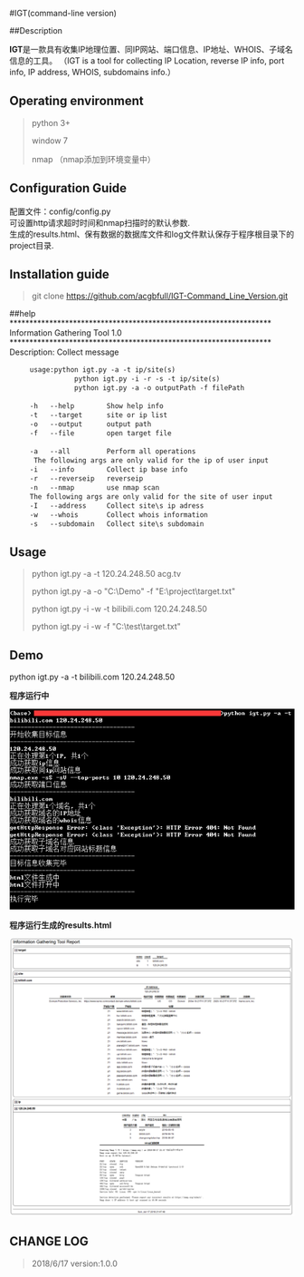#IGT(command-line version)

##Description

**IGT**是一款具有收集IP地理位置、同IP网站、端口信息、IP地址、WHOIS、子域名信息的工具。
（IGT is a tool for collecting IP Location, reverse IP info, port info, IP address, WHOIS, subdomains info.）


## Operating environment

> python 3+
>
> window 7
>
> nmap （nmap添加到环境变量中）


## Configuration Guide
配置文件：config/config.py <br>
可设置http请求超时时间和nmap扫描时的默认参数. <br>
生成的results.html、保有数据的数据库文件和log文件默认保存于程序根目录下的project目录. <br>


## Installation guide

>git clone https://github.com/acgbfull/IGT-Command_Line_Version.git


##help
        ******************************************************************
                     Information Gathering Tool 1.0                     
         ******************************************************************
         Description:
             Collect message
         
         usage:python igt.py -a -t ip/site(s)
                    python igt.py -i -r -s -t ip/site(s)
                    python igt.py -a -o outputPath -f filePath

         -h   --help        Show help info 
         -t   --target      site or ip list
         -o   --output      output path
         -f   --file        open target file
         
         -a   --all         Perform all operations
          The following args are only valid for the ip of user input
         -i   --info        Collect ip base info
         -r   --reverseip   reverseip
         -n   --nmap        use nmap scan
         The following args are only valid for the site of user input
         -I   --address     Collect site\s ip adress
         -w   --whois       Collect whois information
         -s   --subdomain   Collect site\s subdomain


## Usage

> python igt.py -a -t 120.24.248.50 acg.tv
>
> python igt.py -a -o "C:\Demo" -f "E:\project\target.txt"
>
> python igt.py -i -w -t bilibili.com 120.24.248.50
>
> python igt.py -i -w -f "C:\test\target.txt"


## Demo

python igt.py -a -t bilibili.com 120.24.248.50

**程序运行中**

![run截图](https://github.com/acgbfull/IGT-Command_Line_Version/raw/master/images/run.png "UI截图")

**程序运行生成的results.html**

![result截图](https://github.com/acgbfull/IGT-Command_Line_Version/raw/master/images/result.png "UI截图")


## CHANGE LOG

>2018/6/17  version:1.0.0

